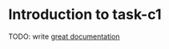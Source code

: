 # Introduction to task-c1

TODO: write [great documentation](http://jacobian.org/writing/what-to-write/)
